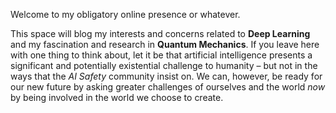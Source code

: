 Welcome to my obligatory online presence or whatever.

This space will blog my interests and concerns related to **Deep Learning** and my fascination and research in **Quantum Mechanics**. If you leave here with one thing to think about, let it be that artificial intelligence presents a significant and potentially existential challenge to humanity – but not in the ways that the _AI Safety_ community insist on. We can, however, be ready for our new future by asking greater challenges of ourselves and the world _now_ by being involved in the world we choose to create.

